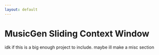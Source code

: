 ```yaml
---
layout: default
---
```


# MusicGen Sliding Context Window

idk if this is a big enough project to include. maybe ill make a misc section